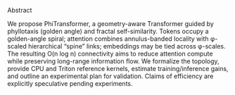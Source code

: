 Abstract

We propose PhiTransformer, a geometry-aware Transformer guided by phyllotaxis (golden
angle) and fractal self-similarity. Tokens occupy a golden-angle spiral; attention combines
annulus-banded locality with φ-scaled hierarchical “spine” links; embeddings may be tied
across φ-scales. The resulting O(n log n) connectivity aims to reduce attention compute
while preserving long-range information flow. We formalize the topology, provide CPU and
Triton reference kernels, estimate training/inference gains, and outline an experimental
plan for validation. Claims of efficiency are explicitly speculative pending experiments.
